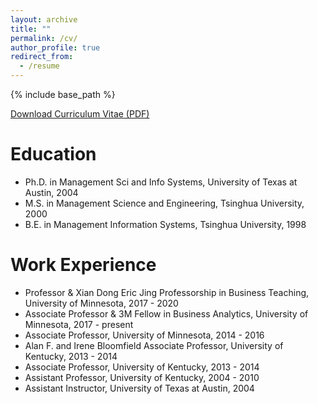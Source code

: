 ```yaml
---
layout: archive
title: ""
permalink: /cv/
author_profile: true
redirect_from:
  - /resume
---
```

{% include base_path %}

[Download Curriculum Vitae (PDF)](/home/files/liu_cv.pdf)

Education
======
* Ph.D. in Management Sci and Info Systems, University of Texas at Austin, 2004 
* M.S. in Management Science and Engineering, Tsinghua University, 2000
* B.E. in Management Information Systems, Tsinghua University, 1998

Work Experience
======
* Professor & Xian Dong Eric Jing Professorship in Business Teaching, University of Minnesota, 2017 - 2020 
* Associate Professor & 3M Fellow in Business Analytics, University of Minnesota, 2017 - present 
* Associate Professor, University of Minnesota,  2014 - 2016
* Alan F. and Irene Bloomfield Associate Professor, University of Kentucky,   2013 - 2014  
* Associate Professor, University of Kentucky,  2013 - 2014  
* Assistant Professor, University of Kentucky,  2004 - 2010  
* Assistant Instructor, University of Texas at Austin,  2004 

